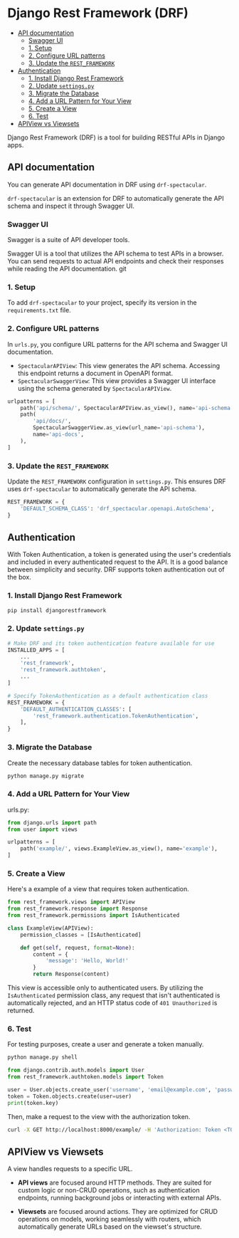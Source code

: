 # Django Rest Framework (DRF)

- [API documentation](#api-documentation)
  - [Swagger UI](#swagger-ui)
  - [1. Setup](#1-setup)
  - [2. Configure URL patterns](#2-configure-url-patterns)
  - [3. Update the `REST_FRAMEWORK`](#3-update-the-rest_framework)
- [Authentication](#authentication)
  - [1. Install Django Rest Framework](#1-install-django-rest-framework)
  - [2. Update `settings.py`](#2-update-settingspy)
  - [3. Migrate the Database](#3-migrate-the-database)
  - [4. Add a URL Pattern for Your View](#4-add-a-url-pattern-for-your-view)
  - [5. Create a View](#5-create-a-view)
  - [6. Test](#6-test)
- [APIView vs Viewsets](#apiview-vs-viewsets)

Django Rest Framework (DRF) is a tool for building RESTful APIs in Django apps.


## API documentation
You can generate API documentation in DRF using `drf-spectacular`.

`drf-spectacular` is an extension for DRF to automatically generate the API schema and inspect it through Swagger UI.

### Swagger UI
Swagger is a suite of API developer tools.

Swagger UI is a tool that utilizes the API schema to test APIs in a browser. You can send requests to actual API endpoints and check their responses while reading the API documentation.
git
### 1. Setup

To add `drf-spectacular` to your project, specify its version in the `requirements.txt` file.

### 2. Configure URL patterns

In `urls.py`, you configure URL patterns for the API schema and Swagger UI documentation.

- `SpectacularAPIView`: This view generates the API schema. Accessing this endpoint returns a document in OpenAPI format.
- `SpectacularSwaggerView`: This view provides a Swagger UI interface using the schema generated by `SpectacularAPIView`.

```python
urlpatterns = [
    path('api/schema/', SpectacularAPIView.as_view(), name='api-schema'),
    path(
        'api/docs/',
        SpectacularSwaggerView.as_view(url_name='api-schema'),
        name='api-docs',
    ),
]
```

### 3. Update the `REST_FRAMEWORK`

Update the `REST_FRAMEWORK` configuration in `settings.py`. This ensures DRF uses `drf-spectacular` to automatically generate the API schema.

```python
REST_FRAMEWORK = {
    'DEFAULT_SCHEMA_CLASS': 'drf_spectacular.openapi.AutoSchema',
}
```

## Authentication

With Token Authentication, a token is generated using the user's credentials and included in every authenticated request to the API. It is a good balance between simplicity and security. DRF supports token authentication out of the box.

### 1. Install Django Rest Framework

```bash
pip install djangorestframework
```

### 2. Update `settings.py`

```python
# Make DRF and its token authentication feature available for use
INSTALLED_APPS = [
    ...
    'rest_framework',
    'rest_framework.authtoken',
    ...
]

# Specify TokenAuthentication as a default authentication class
REST_FRAMEWORK = {
    'DEFAULT_AUTHENTICATION_CLASSES': [
        'rest_framework.authentication.TokenAuthentication',
    ],
}
```

### 3. Migrate the Database
Create the necessary database tables for token authentication.

```bash
python manage.py migrate
```

### 4. Add a URL Pattern for Your View

urls.py:
```py
from django.urls import path
from user import views

urlpatterns = [
    path('example/', views.ExampleView.as_view(), name='example'),
]
```

### 5. Create a View

Here's a example of a view that requires token authentication.

```python
from rest_framework.views import APIView
from rest_framework.response import Response
from rest_framework.permissions import IsAuthenticated

class ExampleView(APIView):
    permission_classes = [IsAuthenticated]

    def get(self, request, format=None):
        content = {
            'message': 'Hello, World!'
        }
        return Response(content)
```

This view is accessible only to authenticated users. By utilizing the `IsAuthenticated` permission class, any request that isn't authenticated is automatically rejected, and an HTTP status code of `401 Unauthorized` is returned.


### 6. Test
For testing purposes, create a user and generate a token manually.

```bash
python manage.py shell
```

```python
from django.contrib.auth.models import User
from rest_framework.authtoken.models import Token

user = User.objects.create_user('username', 'email@example.com', 'password')
token = Token.objects.create(user=user)
print(token.key)
```

Then, make a request to the view with the authorization token.

```bash
curl -X GET http://localhost:8000/example/ -H 'Authorization: Token <TOKEN>'
```

## APIView vs Viewsets

A view handles requests to a specific URL.

- **API views** are focused around HTTP methods. They are suited for custom logic or non-CRUD operations, such as authentication endpoints, running background jobs or interacting with external APIs.

- **Viewsets** are focused around actions. They are optimized for CRUD operations on models, working seamlessly with routers, which automatically generate URLs based on the viewset's structure.


